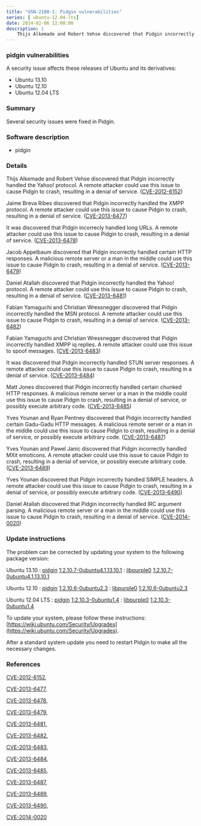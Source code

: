 ```yaml
---
title: "USN-2100-1: Pidgin vulnerabilities"
series: [ ubuntu-12.04-lts]
date: 2014-02-06 12:00:00
description: |
    Thijs Alkemade and Robert Vehse discovered that Pidgin incorrectly handled the Yahoo! protocol. A remote attacker could use this issue to cause Pidgin to crash, resulting in a denial of service. ([CVE-2012-6152](http://people.ubuntu.com/~ubuntu-security/cve/CVE-2012-6152))
--- 
```

 
 


### pidgin vulnerabilities

A security issue affects these releases of Ubuntu and its derivatives:

* Ubuntu 13.10
* Ubuntu 12.10
* Ubuntu 12.04 LTS

### Summary

Several security issues were fixed in Pidgin. 

### Software description

* pidgin 

### Details

Thijs Alkemade and Robert Vehse discovered that Pidgin incorrectly handled the Yahoo! protocol. A remote attacker could use this issue to cause Pidgin to crash, resulting in a denial of service. ([CVE-2012-6152](http://people.ubuntu.com/~ubuntu-security/cve/CVE-2012-6152))

Jaime Breva Ribes discovered that Pidgin incorrectly handled the XMPP protocol. A remote attacker could use this issue to cause Pidgin to crash, resulting in a denial of service. ([CVE-2013-6477](http://people.ubuntu.com/~ubuntu-security/cve/CVE-2013-6477))

It was discovered that Pidgin incorrecly handled long URLs. A remote attacker could use this issue to cause Pidgin to crash, resulting in a denial of service. ([CVE-2013-6478](http://people.ubuntu.com/~ubuntu-security/cve/CVE-2013-6478))

Jacob Appelbaum discovered that Pidgin incorrectly handled certain HTTP responses. A malicious remote server or a man in the middle could use this issue to cause Pidgin to crash, resulting in a denial of service. ([CVE-2013-6479](http://people.ubuntu.com/~ubuntu-security/cve/CVE-2013-6479))

Daniel Atallah discovered that Pidgin incorrectly handled the Yahoo! protocol. A remote attacker could use this issue to cause Pidgin to crash, resulting in a denial of service. ([CVE-2013-6481](http://people.ubuntu.com/~ubuntu-security/cve/CVE-2013-6481))

Fabian Yamaguchi and Christian Wressnegger discovered that Pidgin incorrectly handled the MSN protocol. A remote attacker could use this issue to cause Pidgin to crash, resulting in a denial of service. ([CVE-2013-6482](http://people.ubuntu.com/~ubuntu-security/cve/CVE-2013-6482))

Fabian Yamaguchi and Christian Wressnegger discovered that Pidgin incorrectly handled XMPP iq replies. A remote attacker could use this issue to spoof messages. ([CVE-2013-6483](http://people.ubuntu.com/~ubuntu-security/cve/CVE-2013-6483))

It was discovered that Pidgin incorrectly handled STUN server responses. A remote attacker could use this issue to cause Pidgin to crash, resulting in a denial of service. ([CVE-2013-6484](http://people.ubuntu.com/~ubuntu-security/cve/CVE-2013-6484))

Matt Jones discovered that Pidgin incorrectly handled certain chunked HTTP responses. A malicious remote server or a man in the middle could use this issue to cause Pidgin to crash, resulting in a denial of service, or possibly execute arbitrary code. ([CVE-2013-6485](http://people.ubuntu.com/~ubuntu-security/cve/CVE-2013-6485))

Yves Younan and Ryan Pentney discovered that Pidgin incorrectly handled certain Gadu-Gadu HTTP messages. A malicious remote server or a man in the middle could use this issue to cause Pidgin to crash, resulting in a denial of service, or possibly execute arbitrary code. ([CVE-2013-6487](http://people.ubuntu.com/~ubuntu-security/cve/CVE-2013-6487))

Yves Younan and Pawel Janic discovered that Pidgin incorrectly handled MXit emoticons. A remote attacker could use this issue to cause Pidgin to crash, resulting in a denial of service, or possibly execute arbitrary code. ([CVE-2013-6489](http://people.ubuntu.com/~ubuntu-security/cve/CVE-2013-6489))

Yves Younan discovered that Pidgin incorrectly handled SIMPLE headers. A remote attacker could use this issue to cause Pidgin to crash, resulting in a denial of service, or possibly execute arbitrary code. ([CVE-2013-6490](http://people.ubuntu.com/~ubuntu-security/cve/CVE-2013-6490))

Daniel Atallah discovered that Pidgin incorrectly handled IRC argument parsing. A malicious remote server or a man in the middle could use this issue to cause Pidgin to crash, resulting in a denial of service. ([CVE-2014-0020](http://people.ubuntu.com/~ubuntu-security/cve/CVE-2014-0020)) 

### Update instructions

The problem can be corrected by updating your system to the following package version:

Ubuntu 13.10
 : [pidgin](https://launchpad.net/ubuntu/+source/pidgin) <span> [1:2.10.7-0ubuntu4.1.13.10.1](https://launchpad.net/ubuntu/+source/pidgin/1:2.10.7-0ubuntu4.1.13.10.1) </span> 
 : [libpurple0](https://launchpad.net/ubuntu/+source/pidgin) <span> [1:2.10.7-0ubuntu4.1.13.10.1](https://launchpad.net/ubuntu/+source/pidgin/1:2.10.7-0ubuntu4.1.13.10.1) </span> 

Ubuntu 12.10
 : [pidgin](https://launchpad.net/ubuntu/+source/pidgin) <span> [1:2.10.6-0ubuntu2.3](https://launchpad.net/ubuntu/+source/pidgin/1:2.10.6-0ubuntu2.3) </span> 
 : [libpurple0](https://launchpad.net/ubuntu/+source/pidgin) <span> [1:2.10.6-0ubuntu2.3](https://launchpad.net/ubuntu/+source/pidgin/1:2.10.6-0ubuntu2.3) </span> 

Ubuntu 12.04 LTS
 : [pidgin](https://launchpad.net/ubuntu/+source/pidgin) <span> [1:2.10.3-0ubuntu1.4](https://launchpad.net/ubuntu/+source/pidgin/1:2.10.3-0ubuntu1.4) </span> 
 : [libpurple0](https://launchpad.net/ubuntu/+source/pidgin) <span> [1:2.10.3-0ubuntu1.4](https://launchpad.net/ubuntu/+source/pidgin/1:2.10.3-0ubuntu1.4) </span> 

To update your system, please follow these instructions: [https://wiki.ubuntu.com/Security/Upgrades](https://wiki.ubuntu.com/Security/Upgrades).

After a standard system update you need to restart Pidgin to make all the necessary changes. 

### References

 
 [CVE-2012-6152](http://people.ubuntu.com/~ubuntu-security/cve/CVE-2012-6152), 

 [CVE-2013-6477](http://people.ubuntu.com/~ubuntu-security/cve/CVE-2013-6477), 

 [CVE-2013-6478](http://people.ubuntu.com/~ubuntu-security/cve/CVE-2013-6478), 

 [CVE-2013-6479](http://people.ubuntu.com/~ubuntu-security/cve/CVE-2013-6479), 

 [CVE-2013-6481](http://people.ubuntu.com/~ubuntu-security/cve/CVE-2013-6481), 

 [CVE-2013-6482](http://people.ubuntu.com/~ubuntu-security/cve/CVE-2013-6482), 

 [CVE-2013-6483](http://people.ubuntu.com/~ubuntu-security/cve/CVE-2013-6483), 

 [CVE-2013-6484](http://people.ubuntu.com/~ubuntu-security/cve/CVE-2013-6484), 

 [CVE-2013-6485](http://people.ubuntu.com/~ubuntu-security/cve/CVE-2013-6485), 

 [CVE-2013-6487](http://people.ubuntu.com/~ubuntu-security/cve/CVE-2013-6487), 

 [CVE-2013-6489](http://people.ubuntu.com/~ubuntu-security/cve/CVE-2013-6489), 

 [CVE-2013-6490](http://people.ubuntu.com/~ubuntu-security/cve/CVE-2013-6490), 

 [CVE-2014-0020](http://people.ubuntu.com/~ubuntu-security/cve/CVE-2014-0020)
 

